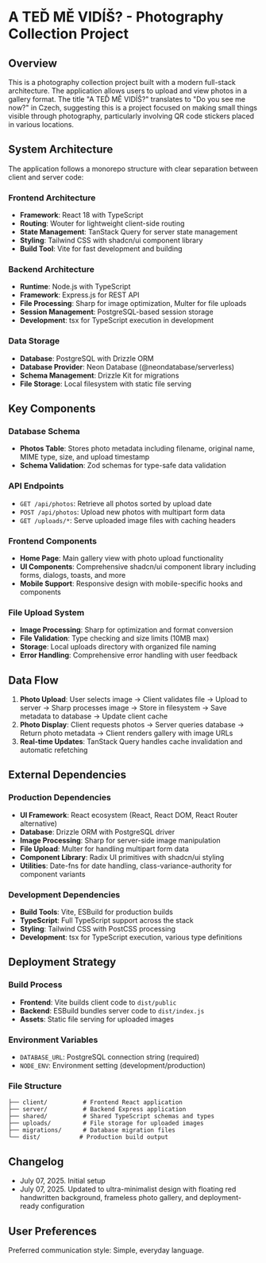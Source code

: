 # A TEĎ MĚ VIDÍŠ? - Photography Collection Project

## Overview

This is a photography collection project built with a modern full-stack architecture. The application allows users to upload and view photos in a gallery format. The title "A TEĎ MĚ VIDÍŠ?" translates to "Do you see me now?" in Czech, suggesting this is a project focused on making small things visible through photography, particularly involving QR code stickers placed in various locations.

## System Architecture

The application follows a monorepo structure with clear separation between client and server code:

### Frontend Architecture
- **Framework**: React 18 with TypeScript
- **Routing**: Wouter for lightweight client-side routing
- **State Management**: TanStack Query for server state management
- **Styling**: Tailwind CSS with shadcn/ui component library
- **Build Tool**: Vite for fast development and building

### Backend Architecture
- **Runtime**: Node.js with TypeScript
- **Framework**: Express.js for REST API
- **File Processing**: Sharp for image optimization, Multer for file uploads
- **Session Management**: PostgreSQL-based session storage
- **Development**: tsx for TypeScript execution in development

### Data Storage
- **Database**: PostgreSQL with Drizzle ORM
- **Database Provider**: Neon Database (@neondatabase/serverless)
- **Schema Management**: Drizzle Kit for migrations
- **File Storage**: Local filesystem with static file serving

## Key Components

### Database Schema
- **Photos Table**: Stores photo metadata including filename, original name, MIME type, size, and upload timestamp
- **Schema Validation**: Zod schemas for type-safe data validation

### API Endpoints
- `GET /api/photos`: Retrieve all photos sorted by upload date
- `POST /api/photos`: Upload new photos with multipart form data
- `GET /uploads/*`: Serve uploaded image files with caching headers

### Frontend Components
- **Home Page**: Main gallery view with photo upload functionality
- **UI Components**: Comprehensive shadcn/ui component library including forms, dialogs, toasts, and more
- **Mobile Support**: Responsive design with mobile-specific hooks and components

### File Upload System
- **Image Processing**: Sharp for optimization and format conversion
- **File Validation**: Type checking and size limits (10MB max)
- **Storage**: Local uploads directory with organized file naming
- **Error Handling**: Comprehensive error handling with user feedback

## Data Flow

1. **Photo Upload**: User selects image → Client validates file → Upload to server → Sharp processes image → Store in filesystem → Save metadata to database → Update client cache
2. **Photo Display**: Client requests photos → Server queries database → Return photo metadata → Client renders gallery with image URLs
3. **Real-time Updates**: TanStack Query handles cache invalidation and automatic refetching

## External Dependencies

### Production Dependencies
- **UI Framework**: React ecosystem (React, React DOM, React Router alternative)
- **Database**: Drizzle ORM with PostgreSQL driver
- **Image Processing**: Sharp for server-side image manipulation
- **File Upload**: Multer for handling multipart form data
- **Component Library**: Radix UI primitives with shadcn/ui styling
- **Utilities**: Date-fns for date handling, class-variance-authority for component variants

### Development Dependencies
- **Build Tools**: Vite, ESBuild for production builds
- **TypeScript**: Full TypeScript support across the stack
- **Styling**: Tailwind CSS with PostCSS processing
- **Development**: tsx for TypeScript execution, various type definitions

## Deployment Strategy

### Build Process
- **Frontend**: Vite builds client code to `dist/public`
- **Backend**: ESBuild bundles server code to `dist/index.js`
- **Assets**: Static file serving for uploaded images

### Environment Variables
- `DATABASE_URL`: PostgreSQL connection string (required)
- `NODE_ENV`: Environment setting (development/production)

### File Structure
```
├── client/          # Frontend React application
├── server/          # Backend Express application  
├── shared/          # Shared TypeScript schemas and types
├── uploads/         # File storage for uploaded images
├── migrations/      # Database migration files
└── dist/           # Production build output
```

## Changelog

- July 07, 2025. Initial setup
- July 07, 2025. Updated to ultra-minimalist design with floating red handwritten background, frameless photo gallery, and deployment-ready configuration

## User Preferences

Preferred communication style: Simple, everyday language.